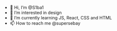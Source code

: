 - 👋 Hi, I’m @S1ba1
- 👀 I’m interested in design
- 🌱 I’m currently learning JS, React, CSS and HTML
- 📫 How to reach me @supersebay

<!---
S1ba1/S1ba1 is a ✨ special ✨ repository because its `README.md` (this file) appears on your GitHub profile.
You can click the Preview link to take a look at your changes.
--->
